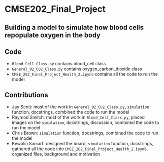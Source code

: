 # CMSE202_Final_Project
**Building a model to simulate how blood cells repopulate oxygen in the body**
------------------------------------------------------------------------------------

## Code
- `Blood_Cell_Class.py` contains blood_cell class
- `General_O2_CO2_Class.py` contains oxygen_carbon_dioxide class
- `CMSE_202_Final_Project_Health_2.ipynb` contains all the code to run the model

## Contributions
- Jay Scott: most of the work in `General_O2_CO2_Class.py`, `simulation` function, docstrings, combined the code to run the model
- Raymod Smitch: most of the work in `Blood_Cell_Class.py`, placed images on the `simulation`, docstrings, discussion, combined the code to run the model
- Chris Brown: `simulation` function, docstrings, combined the code to run the model
- Kewalin Samart: designed the board, `simulation` function, docstrings, gathered all the code into `CMSE_202_Final_Project_Health_2.ipynb`, organized files, background and motivation
